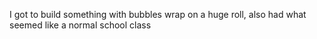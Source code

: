 I got to build something with bubbles wrap on a huge roll, also had what seemed like a normal school class